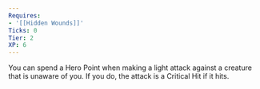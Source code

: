 ```yaml
---
Requires:
- '[[Hidden Wounds]]'
Ticks: 0
Tier: 2
XP: 6
---
```


You can spend a Hero Point when making a light attack against a creature that is unaware of you. If you do, the attack is a Critical Hit if it hits.
